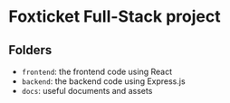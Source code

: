 # Foxticket Full-Stack project

## Folders

- `frontend`: the frontend code using React
- `backend`: the backend code using Express.js
- `docs`: useful documents and assets
